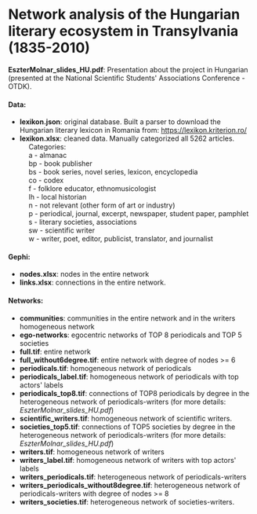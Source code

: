 # Network analysis of the Hungarian literary ecosystem in Transylvania (1835-2010)
**EszterMolnar_slides_HU.pdf**: Presentation about the project in Hungarian (presented at the National Scientific Students' Associations Conference - OTDK).
#### Data:
- **lexikon.json**: original database. Built a parser to download the Hungarian literary lexicon in Romania from: https://lexikon.kriterion.ro/
- **lexikon.xlsx**: cleaned data. Manually categorized all 5262 articles.  
&emsp; Categories:  
&emsp; a - almanac  
&emsp; bp - book publisher  
&emsp; bs - book series, novel series, lexicon, encyclopedia  
&emsp; co - codex  
&emsp; f - folklore educator,  ethnomusicologist   
&emsp; lh - local historian  
&emsp; n - not relevant (other form of art or industry)  
&emsp; p - periodical, journal, excerpt, newspaper, student paper, pamphlet   
&emsp; s - literary societies, associations  
&emsp; sw - scientific writer  
&emsp; w - writer, poet, editor, publicist, translator, and journalist   
#### Gephi:
- **nodes.xlsx**: nodes in the entire network  
- **links.xlsx**: connections in the entire network.  
#### Networks:  
  - **communities**: communities in the entire network and in the writers homogeneous network
  - **ego-networks**: egocentric networks of TOP 8 periodicals and TOP 5 societies
  - **full.tif**: entire network
  - **full_without6degree.tif**: entire network with degree of nodes >= 6
  - **periodicals.tif**: homogeneous network of periodicals
  - **periodicals_label.tif**: homogeneous network of periodicals with top actors' labels
  - **periodicals_top8.tif**: connections of TOP8 periodicals by degree in the heterogeneous network of periodicals-writers (for more details: *EszterMolnar_slides_HU.pdf*)
  - **scientific_writers.tif**: homogeneous network of scientific writers.
  - **societies_top5.tif**: connections of TOP5 societies by degree in the heterogeneous network of periodicals-writers (for more details: *EszterMolnar_slides_HU.pdf*)
  - **writers.tif**: homogeneous network of writers
  - **writers_label.tif**: homogeneous network of writers with top actors' labels
  - **writers_periodicals.tif**: heterogeneous network of periodicals-writers
  - **writers_periodicals_without8degree.tif**: heterogeneous network of periodicals-writers with degree of nodes >= 8
  - **writers_societies.tif**: heterogeneous network of societies-writers.

